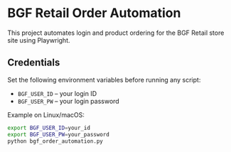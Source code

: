 # BGF Retail Order Automation

This project automates login and product ordering for the BGF Retail store site using Playwright.

## Credentials

Set the following environment variables before running any script:

- `BGF_USER_ID` – your login ID
- `BGF_USER_PW` – your login password

Example on Linux/macOS:

```bash
export BGF_USER_ID=your_id
export BGF_USER_PW=your_password
python bgf_order_automation.py
```

